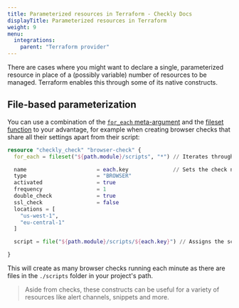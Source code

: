 ```yaml
---
title: Parameterized resources in Terraform - Checkly Docs
displayTitle: Parameterized resources in Terraform
weight: 9
menu:
  integrations:
    parent: "Terraform provider"
---
```


There are cases where you might want to declare a single, parameterized resource in place of a (possibly variable) number of resources to be managed. Terraform enables this through some of its native constructs.

## File-based parameterization 

You can use a combination of the [`for_each` meta-argument](https://www.terraform.io/language/meta-arguments/for_each) and the [fileset function](https://www.terraform.io/language/functions/fileset) to your advantage, for example when creating browser checks that share all their settings apart from their script:

```terraform
resource "checkly_check" "browser-check" {
  for_each = fileset("${path.module}/scripts", "*") // Iterates through the files in the scripts folder in your project's directory

  name                      = each.key              // Sets the check name to match the file's 
  type                      = "BROWSER"
  activated                 = true
  frequency                 = 1
  double_check              = true
  ssl_check                 = false
  locations = [
    "us-west-1",
    "eu-central-1"
  ]

  script = file("${path.module}/scripts/${each.key}") // Assigns the script contained in each file to each new created check resource

}
```

This will create as many browser checks running each minute as there are files in the `./scripts` folder in your project's path.

> Aside from checks, these constructs can be useful for a variety of resources like alert channels, snippets and more.
